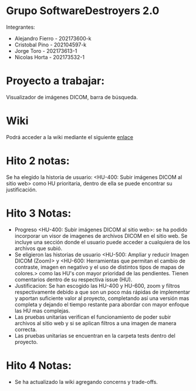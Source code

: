 # Grupo SoftwareDestroyers 2.0

Integrantes:  
* Alejandro Fierro - 202173600-k  
* Cristobal Pino - 202104597-k  
* Jorge Toro - 202173613-1  
* Nicolas Horta - 202173532-1  

# Proyecto a trabajar:
Visualizador de imágenes DICOM, barra de búsqueda.

# Wiki
Podrá acceder a la wiki mediante el siguiente [enlace](https://github.com/AlejandroMG/GRP-SoftwateDestroyers-2024-PROYINF/wiki)

# Hito 2 notas:
Se ha elegido la historia de usuario:
<HU-400: Subir imágenes DICOM al sitio web> como HU prioritaria, dentro de ella se puede encontrar su justificación.  

# Hito 3 Notas:
* Progreso <HU-400: Subir imágenes DICOM al sitio web>: se ha podido incorporar un visor de imagenes de archivos DICOM en el sitio web. Se incluye una sección donde el usuario puede acceder a cualquiera de los archivos que subió.
* Se eligieron las historias de usuario <HU-500: Ampliar y reducir Imagen DICOM (Zoom)> y <HU-600: Herramientas que permitan el cambio de contraste, imagen en negativo y el uso de distintos tipos de mapas de colores.> como las HU's con mayor prioridad de las pendientes. Tienen comentarios dentro de su respectiva issue (HU).  
* Justificacion: Se han escogido las HU-400 y HU-600, zoom y filtros respectivamente debido a que son un poco más rápidas de implementar y aportan suficiente valor al proyecto, completando así una versión mas completa y dejando el tiempo restante para abordar con mayor enfoque las HU mas complejas.   
* Las pruebas unitarias verifican el funcionamiento de poder subir archivos al sitio web y si se aplican filtros a una imagen de manera correcta.
* Las pruebas unitarias se encuentran en la carpeta tests dentro del proyecto.

# Hito 4 Notas:  
* Se ha actualizado la wiki agregando concerns y trade-offs.  
